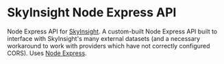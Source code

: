 # SkyInsight Node Express API

Node Express API for [SkyInsight](https://github.com/DavidBartek/sky-insight). A custom-built Node Express API built to interface with SkyInsight's many external datasets (and a necessary workaround to work with providers which have not correctly configured CORS). Uses [Node Express](https://expressjs.com/en/starter/installing.html).

